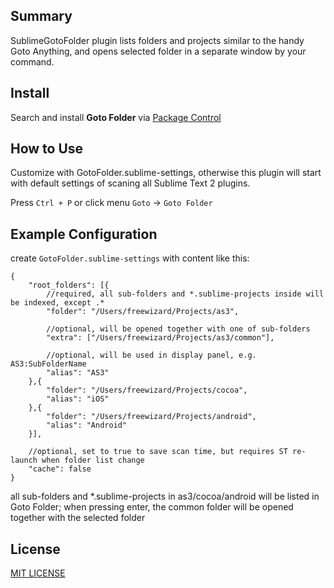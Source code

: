 ## Summary

SublimeGotoFolder plugin lists folders and projects similar to the handy Goto Anything, and opens selected folder in a separate window by your command.

## Install
Search and install **Goto Folder** via [Package Control](http://wbond.net/sublime_packages/package_control)

## How to Use

Customize with GotoFolder.sublime-settings, otherwise this plugin will start with default settings of scaning all Sublime Text 2 plugins.

Press `Ctrl + P` or click menu `Goto` -> `Goto Folder`

## Example Configuration
create `GotoFolder.sublime-settings` with content like this:

```
{
    "root_folders": [{
        //required, all sub-folders and *.sublime-projects inside will be indexed, except .*
        "folder": "/Users/freewizard/Projects/as3",

        //optional, will be opened together with one of sub-folders
        "extra": ["/Users/freewizard/Projects/as3/common"],

        //optional, will be used in display panel, e.g. AS3:SubFolderName
        "alias": "AS3" 
    },{
        "folder": "/Users/freewizard/Projects/cocoa",
        "alias": "iOS"
    },{
        "folder": "/Users/freewizard/Projects/android",
        "alias": "Android"
    }],

    //optional, set to true to save scan time, but requires ST re-launch when folder list change
    "cache": false 
}
```

all sub-folders and *.sublime-projects in as3/cocoa/android will be listed in Goto Folder; when pressing enter, the common folder will be opened together with the selected folder

## License

[MIT LICENSE](https://github.com/holtwick/xobjc/blob/master/LICENSE-MIT.txt)
